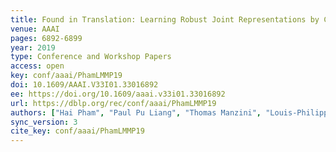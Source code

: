 ```yaml
---
title: Found in Translation: Learning Robust Joint Representations by Cyclic Translations between Modalities.
venue: AAAI
pages: 6892-6899
year: 2019
type: Conference and Workshop Papers
access: open
key: conf/aaai/PhamLMMP19
doi: 10.1609/AAAI.V33I01.33016892
ee: https://doi.org/10.1609/aaai.v33i01.33016892
url: https://dblp.org/rec/conf/aaai/PhamLMMP19
authors: ["Hai Pham", "Paul Pu Liang", "Thomas Manzini", "Louis-Philippe Morency", "Barnab\u00e1s P\u00f3czos"]
sync_version: 3
cite_key: conf/aaai/PhamLMMP19
---
```

